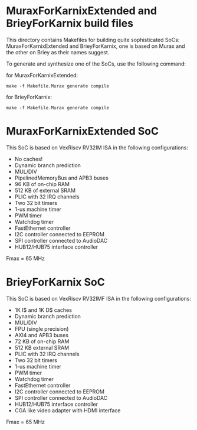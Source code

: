# MuraxForKarnixExtended and BrieyForKarnix build files

This directory contains Makefiles for building quite sophisticated SoCs: MuraxForKarnixExtended and BrieyForKarnix, one is based on Murax and the other on Briey as their names suggest.

To generate and synthesize one of the SoCs, use the following command:

for MuraxForKarnixExtended: 

```make -f Makefile.Murax generate compile```

for BrieyForKarnix:

```make -f Makefile.Murax generate compile```

# MuraxForKarnixExtended SoC

This SoC is based on VexRiscv RV32IM ISA in the following configurations:

- No caches!
- Dynamic branch prediction
- MUL/DIV
- PipelinedMemoryBus and APB3 buses
- 96 KB of on-chip RAM
- 512 KB of external SRAM
- PLIC with 32 IRQ channels
- Two 32 bit timers
- 1-us machine timer
- PWM timer
- Watchdog timer
- FastEthernet controller
- I2C controller connected to EEPROM
- SPI controller connected to AudioDAC
- HUB12/HUB75 interface controller

Fmax = 65 MHz

# BrieyForKarnix SoC

This SoC is based on VexRiscv RV32IMF ISA in the following configurations:

- 1K I$ and 1K D$ caches
- Dynamic branch prediction
- MUL/DIV
- FPU (single precision)
- AXI4 and APB3 buses
- 72 KB of on-chip RAM
- 512 KB external SRAM
- PLIC with 32 IRQ channels
- Two 32 bit timers
- 1-us machine timer
- PWM timer
- Watchdog timer
- FastEthernet controller
- I2C controller connected to EEPROM
- SPI controller connected to AudioDAC
- HUB12/HUB75 interface controller
- CGA like video adapter with HDMI interface

Fmax = 65 MHz

